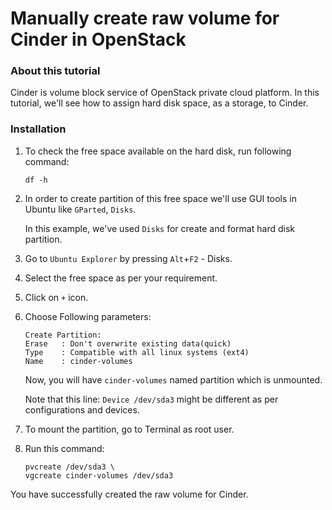 # Manually create raw volume for Cinder in OpenStack

### About this tutorial
Cinder is volume block service of OpenStack private cloud platform. In this tutorial, we'll see how to assign hard disk space, as a storage, to Cinder.

### Installation

1. To check the free space available on the hard disk, run following command: 
    ```
    df -h
    ```

2. In order to create partition of this free space we'll use GUI tools in Ubuntu like `GParted`, `Disks`.

    In this example, we've used `Disks` for create and format hard disk partition.

1. Go to `Ubuntu Explorer` by pressing `Alt`+`F2` - Disks.
2. Select the free space as per your requirement.
3. Click on `+` icon.
4. Choose Following parameters:
    ```
    Create Partition:
    Erase   : Don't overwrite existing data(quick)
    Type    : Compatible with all linux systems (ext4)
    Name    : cinder-volumes
    ```
    Now, you will have `cinder-volumes` named partition which is unmounted.

    Note that this line: `Device /dev/sda3` might be different as per configurations and devices.

5. To mount the partition, go to Terminal as root user.
6. Run this command:
    ```
    pvcreate /dev/sda3 \
    vgcreate cinder-volumes /dev/sda3
    ```

You have successfully created the raw volume for Cinder.

